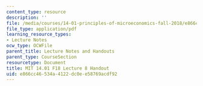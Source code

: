 ```yaml
---
content_type: resource
description: ''
file: /media/courses/14-01-principles-of-microeconomics-fall-2018/e866cc46534a4122dc0ee58769acdf92_MIT14_01F18_handout8.pdf
file_type: application/pdf
learning_resource_types:
- Lecture Notes
ocw_type: OCWFile
parent_title: Lecture Notes and Handouts
parent_type: CourseSection
resourcetype: Document
title: MIT 14.01 F18 Lecture 8 Handout
uid: e866cc46-534a-4122-dc0e-e58769acdf92
---
```

